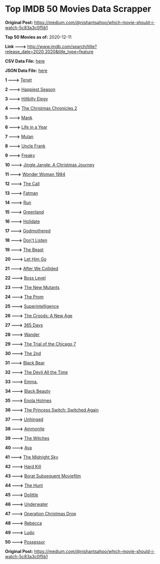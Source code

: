 # Top IMDB 50 Movies Data Scrapper

**Original Post:** https://medium.com/@nishantsahoo/which-movie-should-i-watch-5c83a3c0f5b1

**Top 50 Movies as of:** 2020-12-11

**Link --->** http://www.imdb.com/search/title?release_date=2020,2020&title_type=feature

**CSV Data File:** [here](/Data/data.csv)

**JSON Data File:** [here](/Data/data.json)

**1 --->** [Tenet](https://www.imdb.com/title/tt6723592/?ref_=adv_li_tt)

**2 --->** [Happiest Season](https://www.imdb.com/title/tt8522006/?ref_=adv_li_tt)

**3 --->** [Hillbilly Elegy](https://www.imdb.com/title/tt6772802/?ref_=adv_li_tt)

**4 --->** [The Christmas Chronicles 2](https://www.imdb.com/title/tt11057644/?ref_=adv_li_tt)

**5 --->** [Mank](https://www.imdb.com/title/tt10618286/?ref_=adv_li_tt)

**6 --->** [Life in a Year](https://www.imdb.com/title/tt6598238/?ref_=adv_li_tt)

**7 --->** [Mulan](https://www.imdb.com/title/tt4566758/?ref_=adv_li_tt)

**8 --->** [Uncle Frank](https://www.imdb.com/title/tt11327514/?ref_=adv_li_tt)

**9 --->** [Freaky](https://www.imdb.com/title/tt10919380/?ref_=adv_li_tt)

**10 --->** [Jingle Jangle: A Christmas Journey](https://www.imdb.com/title/tt7736496/?ref_=adv_li_tt)

**11 --->** [Wonder Woman 1984](https://www.imdb.com/title/tt7126948/?ref_=adv_li_tt)

**12 --->** [The Call](https://www.imdb.com/title/tt10530176/?ref_=adv_li_tt)

**13 --->** [Fatman](https://www.imdb.com/title/tt10310140/?ref_=adv_li_tt)

**14 --->** [Run](https://www.imdb.com/title/tt8633478/?ref_=adv_li_tt)

**15 --->** [Greenland](https://www.imdb.com/title/tt7737786/?ref_=adv_li_tt)

**16 --->** [Holidate](https://www.imdb.com/title/tt9866072/?ref_=adv_li_tt)

**17 --->** [Godmothered](https://www.imdb.com/title/tt11681250/?ref_=adv_li_tt)

**18 --->** [Don't Listen](https://www.imdb.com/title/tt11750282/?ref_=adv_li_tt)

**19 --->** [The Beast](https://www.imdb.com/title/tt11499506/?ref_=adv_li_tt)

**20 --->** [Let Him Go](https://www.imdb.com/title/tt9340860/?ref_=adv_li_tt)

**21 --->** [After We Collided](https://www.imdb.com/title/tt10362466/?ref_=adv_li_tt)

**22 --->** [Boss Level](https://www.imdb.com/title/tt7638348/?ref_=adv_li_tt)

**23 --->** [The New Mutants](https://www.imdb.com/title/tt4682266/?ref_=adv_li_tt)

**24 --->** [The Prom](https://www.imdb.com/title/tt10161886/?ref_=adv_li_tt)

**25 --->** [Superintelligence](https://www.imdb.com/title/tt7178640/?ref_=adv_li_tt)

**26 --->** [The Croods: A New Age](https://www.imdb.com/title/tt2850386/?ref_=adv_li_tt)

**27 --->** [365 Days](https://www.imdb.com/title/tt10886166/?ref_=adv_li_tt)

**28 --->** [Wander](https://www.imdb.com/title/tt9689696/?ref_=adv_li_tt)

**29 --->** [The Trial of the Chicago 7](https://www.imdb.com/title/tt1070874/?ref_=adv_li_tt)

**30 --->** [The 2nd](https://www.imdb.com/title/tt11697484/?ref_=adv_li_tt)

**31 --->** [Black Bear](https://www.imdb.com/title/tt9601220/?ref_=adv_li_tt)

**32 --->** [The Devil All the Time](https://www.imdb.com/title/tt7395114/?ref_=adv_li_tt)

**33 --->** [Emma.](https://www.imdb.com/title/tt9214832/?ref_=adv_li_tt)

**34 --->** [Black Beauty](https://www.imdb.com/title/tt8484160/?ref_=adv_li_tt)

**35 --->** [Enola Holmes](https://www.imdb.com/title/tt7846844/?ref_=adv_li_tt)

**36 --->** [The Princess Switch: Switched Again](https://www.imdb.com/title/tt11199410/?ref_=adv_li_tt)

**37 --->** [Unhinged](https://www.imdb.com/title/tt10059518/?ref_=adv_li_tt)

**38 --->** [Ammonite](https://www.imdb.com/title/tt7983894/?ref_=adv_li_tt)

**39 --->** [The Witches](https://www.imdb.com/title/tt0805647/?ref_=adv_li_tt)

**40 --->** [Ava](https://www.imdb.com/title/tt8784956/?ref_=adv_li_tt)

**41 --->** [The Midnight Sky](https://www.imdb.com/title/tt10539608/?ref_=adv_li_tt)

**42 --->** [Hard Kill](https://www.imdb.com/title/tt11656172/?ref_=adv_li_tt)

**43 --->** [Borat Subsequent Moviefilm](https://www.imdb.com/title/tt13143964/?ref_=adv_li_tt)

**44 --->** [The Hunt](https://www.imdb.com/title/tt8244784/?ref_=adv_li_tt)

**45 --->** [Dolittle](https://www.imdb.com/title/tt6673612/?ref_=adv_li_tt)

**46 --->** [Underwater](https://www.imdb.com/title/tt5774060/?ref_=adv_li_tt)

**47 --->** [Operation Christmas Drop](https://www.imdb.com/title/tt13236566/?ref_=adv_li_tt)

**48 --->** [Rebecca](https://www.imdb.com/title/tt2235695/?ref_=adv_li_tt)

**49 --->** [Ludo](https://www.imdb.com/title/tt7212754/?ref_=adv_li_tt)

**50 --->** [Possessor](https://www.imdb.com/title/tt5918982/?ref_=adv_li_tt)

**Original Post:** https://medium.com/@nishantsahoo/which-movie-should-i-watch-5c83a3c0f5b1
